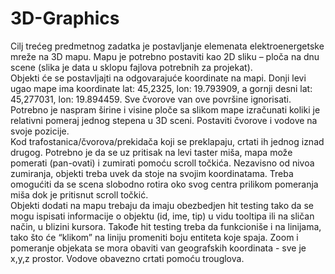 # 3D-Graphics

Cilj trećeg predmetnog zadatka je postavljanje elemenata elektroenergetske mreže na 3D mapu. Mapu je potrebno postaviti kao 2D sliku – ploča na dnu scene (slika je data u sklopu fajlova potrebnih za projekat).  
Objekti će se postavljajti na odgovarajuće koordinate na mapi. Donji levi ugao mape ima koordinate lat: 45,2325, lon: 19.793909, a gornji desni lat: 45,277031, lon: 19.894459. Sve čvorove van ove površine ignorisati. Potrebno je naspram širine i visine ploče sa slikom mape izračunati koliki je relativni pomeraj jednog stepena u 3D sceni. Postaviti čvorove i vodove na svoje pozicije.  
Kod trafostanica/čvorova/prekidača koji se preklapaju, crtati ih jednog iznad drugog. 
Potrebno je da se uz pritisak na levi taster miša, mapa može pomerati (pan-ovati) i zumirati pomoću scroll točkića. Nezavisno od nivoa zumiranja, objekti treba uvek da stoje na svojim koordinatama. Treba omogućiti da se scena slobodno rotira oko svog centra prilikom pomeranja miša dok je pritisnut scroll točkić.  
Objekti dodati na mapu trebaju da imaju obezbedjen hit testing tako da se mogu ispisati informacije o objektu (id, ime, tip) u vidu tooltipa ili na sličan način, u blizini kursora. Takođe hit testing treba da funkcioniše i na linijama, tako što će “klikom” na liniju promeniti boju entiteta koje spaja. Zoom i pomeranje objekata se mora obaviti van geografskih koordinata - sve je x,y,z prostor. Vodove obavezno crtati pomoću trouglova.
